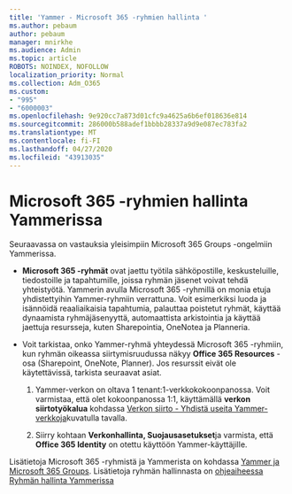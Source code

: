 ```yaml
---
title: 'Yammer - Microsoft 365 -ryhmien hallinta '
ms.author: pebaum
author: pebaum
manager: mnirkhe
ms.audience: Admin
ms.topic: article
ROBOTS: NOINDEX, NOFOLLOW
localization_priority: Normal
ms.collection: Adm_O365
ms.custom:
- "995"
- "6000003"
ms.openlocfilehash: 9e920cc7a873d01cfc9a4625a6b6ef018636e814
ms.sourcegitcommit: 286000b588adef1bbbb28337a9d9e087ec783fa2
ms.translationtype: MT
ms.contentlocale: fi-FI
ms.lasthandoff: 04/27/2020
ms.locfileid: "43913035"
---
```

# <a name="manage-microsoft-365-groups-in-yammer"></a>Microsoft 365 -ryhmien hallinta Yammerissa

Seuraavassa on vastauksia yleisimpiin Microsoft 365 Groups -ongelmiin Yammerissa.

* **Microsoft 365 -ryhmät** ovat jaettu työtila sähköpostille, keskusteluille, tiedostoille ja tapahtumille, joissa ryhmän jäsenet voivat tehdä yhteistyötä. Yammerin avulla Microsoft 365 -ryhmillä on monia etuja yhdistettyihin Yammer-ryhmiin verrattuna. Voit esimerkiksi luoda ja isännöidä reaaliaikaisia tapahtumia, palauttaa poistetut ryhmät, käyttää dynaamista ryhmäjäsenyyttä, automaattista arkistointia ja käyttää jaettuja resursseja, kuten Sharepointia, OneNotea ja Planneria.

* Voit tarkistaa, onko Yammer-ryhmä yhteydessä Microsoft 365 -ryhmiin, kun ryhmän oikeassa siirtymisruudussa näkyy **Office 365 Resources** -osa (Sharepoint, OneNote, Planner). Jos resurssit eivät ole käytettävissä, tarkista seuraavat asiat.

  1. Yammer-verkon on oltava 1 tenant:1-verkkokokoonpanossa. Voit varmistaa, että olet kokoonpanossa 1:1, käyttämällä **verkon siirtotyökalua** kohdassa [Verkon siirto - Yhdistä useita Yammer-verkkoja](https://docs.microsoft.com/yammer/configure-your-yammer-network/consolidate-multiple-yammer-networks)kuvatulla tavalla.

  2. Siirry kohtaan **Verkonhallinta, Suojausasetukset**ja varmista, että **Office 365 Identity** on otettu käyttöön Yammer-käyttäjille.

Lisätietoja Microsoft 365 -ryhmistä ja Yammerista on kohdassa [Yammer ja Microsoft 365 Groups](https://docs.microsoft.com/yammer/manage-yammer-groups/yammer-and-office-365-groups). Lisätietoja ryhmän hallinnasta on [ohjeaiheessa Ryhmän hallinta Yammerissa](https://support.office.com/article/Manage-a-group-in-Yammer-6e05c6d6-5548-4c88-89cd-e6757a514ef2)

